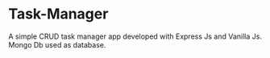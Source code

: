 # Task-Manager
A simple CRUD task manager app developed with Express Js and Vanilla Js. <br />
Mongo Db used as database.
